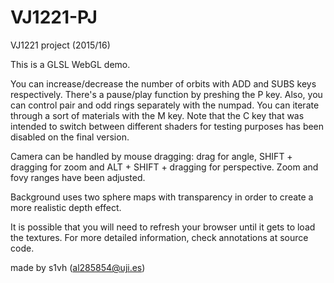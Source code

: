 # VJ1221-PJ
VJ1221 project (2015/16)

This is a GLSL WebGL demo.

You can increase/decrease the number of orbits with ADD and SUBS keys respectively.
There's a pause/play function by preshing the P key. Also, you can control pair and odd rings separately with the numpad.
You can iterate through a sort of materials with the M key.
Note that the C key that was intended to switch between different shaders for testing purposes has been disabled on the final version.

Camera can be handled by mouse dragging: drag for angle, SHIFT + dragging for zoom and ALT + SHIFT + dragging for perspective.
Zoom and fovy ranges have been adjusted.

Background uses two sphere maps with transparency in order to create a more realistic depth effect.

It is possible that you will need to refresh your browser until it gets to load the textures. For more detailed information, check annotations at source code.

  made by s1vh (al285854@uji.es)
  
